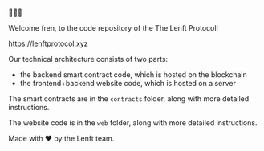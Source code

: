 🤝🤝🤝

Welcome fren, to the code repository of the The Lenft Protocol!

https://lenftprotocol.xyz

Our technical architecture consists of two parts:
* the backend smart contract code, which is hosted on the blockchain 
* the frontend+backend website code, which is hosted on a server

The smart contracts are in the `contracts` folder, along with more detailed instructions.

The website code is in the `web` folder, along with more detailed instructions.

Made with ❤️ by the Lenft team.
